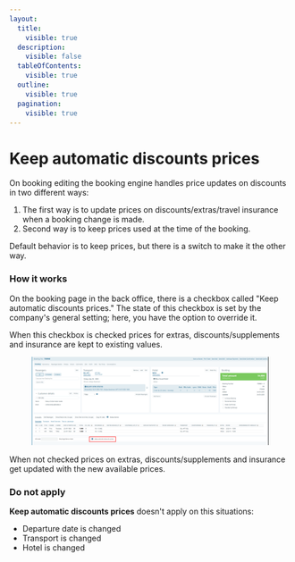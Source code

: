 ```yaml
---
layout:
  title:
    visible: true
  description:
    visible: false
  tableOfContents:
    visible: true
  outline:
    visible: true
  pagination:
    visible: true
---
```


# Keep automatic discounts prices

On booking editing the booking engine handles price updates on discounts in two different ways:

1. The first way is to update prices on discounts/extras/travel insurance when a booking change is made.
2. Second way is to keep prices used at the time of the booking.

Default behavior is to keep prices, but there is a switch to make it the other way.

### How it works <a href="#how-it-works" id="how-it-works"></a>

On the booking page in the back office, there is a checkbox called "Keep automatic discounts prices." The state of this checkbox is set by the company's general setting; here, you have the option to override it.

When this checkbox is checked prices for extras, discounts/supplements and insurance are kept to existing values.

<figure><img src="../../.gitbook/assets/image (1) (1) (1) (1) (1) (1) (1) (1) (1) (1) (1) (1) (1) (1) (1) (1) (1) (1) (1) (1) (1).png" alt=""><figcaption></figcaption></figure>

When not checked prices on extras, discounts/supplements and insurance get updated with the new available prices.

### Do not apply <a href="#do-not-apply" id="do-not-apply"></a>

**Keep automatic discounts prices** doesn't apply on this situations:

* Departure date is changed
* Transport is changed
* Hotel is changed
